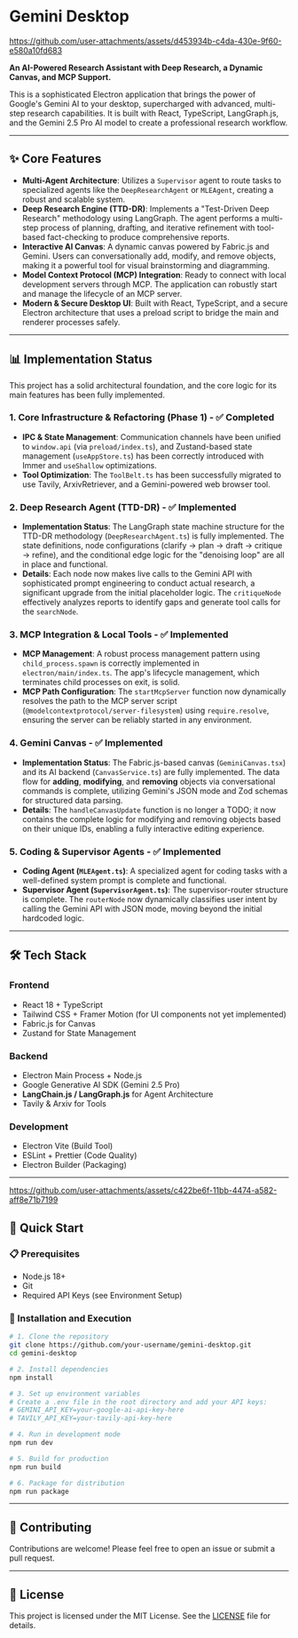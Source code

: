 # Gemini Desktop


https://github.com/user-attachments/assets/d453934b-c4da-430e-9f60-e580a10fd683


**An AI-Powered Research Assistant with Deep Research, a Dynamic Canvas, and MCP Support.**

This is a sophisticated Electron application that brings the power of Google's Gemini AI to your desktop, supercharged with advanced, multi-step research capabilities. It is built with React, TypeScript, LangGraph.js, and the Gemini 2.5 Pro AI model to create a professional research workflow.

---

## ✨ Core Features

*   **Multi-Agent Architecture**: Utilizes a `Supervisor` agent to route tasks to specialized agents like the `DeepResearchAgent` or `MLEAgent`, creating a robust and scalable system.
*   **Deep Research Engine (TTD-DR)**: Implements a "Test-Driven Deep Research" methodology using LangGraph. The agent performs a multi-step process of planning, drafting, and iterative refinement with tool-based fact-checking to produce comprehensive reports.
*   **Interactive AI Canvas**: A dynamic canvas powered by Fabric.js and Gemini. Users can conversationally add, modify, and remove objects, making it a powerful tool for visual brainstorming and diagramming.
*   **Model Context Protocol (MCP) Integration**: Ready to connect with local development servers through MCP. The application can robustly start and manage the lifecycle of an MCP server.
*   **Modern & Secure Desktop UI**: Built with React, TypeScript, and a secure Electron architecture that uses a preload script to bridge the main and renderer processes safely.

---

## 📊 Implementation Status

This project has a solid architectural foundation, and the core logic for its main features has been fully implemented.

### 1. **Core Infrastructure & Refactoring (Phase 1) - ✅ Completed**
*   **IPC & State Management**: Communication channels have been unified to `window.api` (via `preload/index.ts`), and Zustand-based state management (`useAppStore.ts`) has been correctly introduced with Immer and `useShallow` optimizations.
*   **Tool Optimization**: The `ToolBelt.ts` has been successfully migrated to use Tavily, ArxivRetriever, and a Gemini-powered web browser tool.

### 2. **Deep Research Agent (TTD-DR) - ✅ Implemented**
*   **Implementation Status**: The LangGraph state machine structure for the TTD-DR methodology (`DeepResearchAgent.ts`) is fully implemented. The state definitions, node configurations (clarify → plan → draft → critique → refine), and the conditional edge logic for the "denoising loop" are all in place and functional.
*   **Details**: Each node now makes live calls to the Gemini API with sophisticated prompt engineering to conduct actual research, a significant upgrade from the initial placeholder logic. The `critiqueNode` effectively analyzes reports to identify gaps and generate tool calls for the `searchNode`.

### 3. **MCP Integration & Local Tools - ✅ Implemented**
*   **MCP Management**: A robust process management pattern using `child_process.spawn` is correctly implemented in `electron/main/index.ts`. The app's lifecycle management, which terminates child processes on exit, is solid.
*   **MCP Path Configuration**: The `startMcpServer` function now dynamically resolves the path to the MCP server script (`@modelcontextprotocol/server-filesystem`) using `require.resolve`, ensuring the server can be reliably started in any environment.

### 4. **Gemini Canvas - ✅ Implemented**
*   **Implementation Status**: The Fabric.js-based canvas (`GeminiCanvas.tsx`) and its AI backend (`CanvasService.ts`) are fully implemented. The data flow for **adding**, **modifying**, and **removing** objects via conversational commands is complete, utilizing Gemini's JSON mode and Zod schemas for structured data parsing.
*   **Details**: The `handleCanvasUpdate` function is no longer a TODO; it now contains the complete logic for modifying and removing objects based on their unique IDs, enabling a fully interactive editing experience.

### 5. **Coding & Supervisor Agents - ✅ Implemented**
*   **Coding Agent (`MLEAgent.ts`)**: A specialized agent for coding tasks with a well-defined system prompt is complete and functional.
*   **Supervisor Agent (`SupervisorAgent.ts`)**: The supervisor-router structure is complete. The `routerNode` now dynamically classifies user intent by calling the Gemini API with JSON mode, moving beyond the initial hardcoded logic.

---

## 🛠️ Tech Stack

### **Frontend**
- React 18 + TypeScript
- Tailwind CSS + Framer Motion (for UI components not yet implemented)
- Fabric.js for Canvas
- Zustand for State Management

### **Backend** 
- Electron Main Process + Node.js
- Google Generative AI SDK (Gemini 2.5 Pro)
- **LangChain.js / LangGraph.js** for Agent Architecture
- Tavily & Arxiv for Tools

### **Development**
- Electron Vite (Build Tool)
- ESLint + Prettier (Code Quality)
- Electron Builder (Packaging)

---


https://github.com/user-attachments/assets/c422be6f-11bb-4474-a582-aff8e71b7199


## 🚀 Quick Start

### 📋 Prerequisites
- Node.js 18+
- Git
- Required API Keys (see Environment Setup)

### 🔧 Installation and Execution
```bash
# 1. Clone the repository
git clone https://github.com/your-username/gemini-desktop.git
cd gemini-desktop

# 2. Install dependencies
npm install

# 3. Set up environment variables
# Create a .env file in the root directory and add your API keys:
# GEMINI_API_KEY=your-google-ai-api-key-here
# TAVILY_API_KEY=your-tavily-api-key-here

# 4. Run in development mode
npm run dev

# 5. Build for production
npm run build

# 6. Package for distribution
npm run package
```
---

## 🤝 Contributing

Contributions are welcome! Please feel free to open an issue or submit a pull request.

---

## 📄 License

This project is licensed under the MIT License. See the [LICENSE](LICENSE) file for details.
